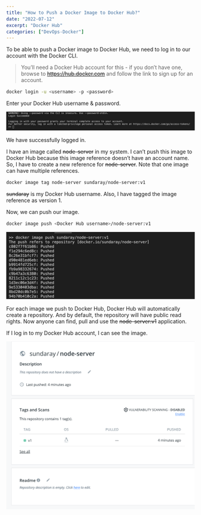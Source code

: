 ```yaml
---
title: "How to Push a Docker Image to Docker Hub?"
date: "2022-07-12"
excerpt: "Docker Hub"
categories: ["DevOps-Docker"]
---
```


To be able to push a Docker image to Docker Hub, we need to log in to our account with the Docker CLI.

> You’ll need a Docker Hub account for this - if you don’t have one, browse to ~~https://hub.docker.com~~ and follow the link to sign up for an account.

```sh {numberLines}
docker login -u <username> -p <password>
```

Enter your Docker Hub username & password.

![Docker Hub login](../images/docker-hub/docker-hub-login.png)

We have successfully logged in.

I have an image called ~~node-server~~ in my system. I can’t push this image to Docker Hub because this image reference doesn’t have an account name. So, I have to create a new reference for ~~node-server~~. Note that one image can have multiple references.

```sh {numberLines}
docker image tag node-server sundaray/node-server:v1
```

~~sundaray~~ is my Docker Hub username. Also, I have tagged the image reference as version 1.

Now, we can push our image.

```sh {numberLines}
docker image push <Docker Hub username>/node-server:v1
```

![Docker Image Push](../images/docker-hub/image-push.png)

For each image we push to Docker Hub, Docker Hub will automatically create a repository. And by default, the repository will have public read rights. Now anyone can find, pull and use the ~~node-server:v1~~ application.

If I log in to my Docker Hub account, I can see the image.

![Docker Hub](../images/docker-hub/image-repo.png)
